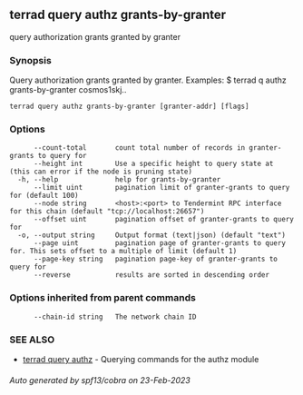 ## terrad query authz grants-by-granter

query authorization grants granted by granter

### Synopsis

Query authorization grants granted by granter.
Examples:
$ terrad q authz grants-by-granter cosmos1skj..

```
terrad query authz grants-by-granter [granter-addr] [flags]
```

### Options

```
      --count-total       count total number of records in granter-grants to query for
      --height int        Use a specific height to query state at (this can error if the node is pruning state)
  -h, --help              help for grants-by-granter
      --limit uint        pagination limit of granter-grants to query for (default 100)
      --node string       <host>:<port> to Tendermint RPC interface for this chain (default "tcp://localhost:26657")
      --offset uint       pagination offset of granter-grants to query for
  -o, --output string     Output format (text|json) (default "text")
      --page uint         pagination page of granter-grants to query for. This sets offset to a multiple of limit (default 1)
      --page-key string   pagination page-key of granter-grants to query for
      --reverse           results are sorted in descending order
```

### Options inherited from parent commands

```
      --chain-id string   The network chain ID
```

### SEE ALSO

* [terrad query authz](terrad_query_authz.md)	 - Querying commands for the authz module

###### Auto generated by spf13/cobra on 23-Feb-2023
